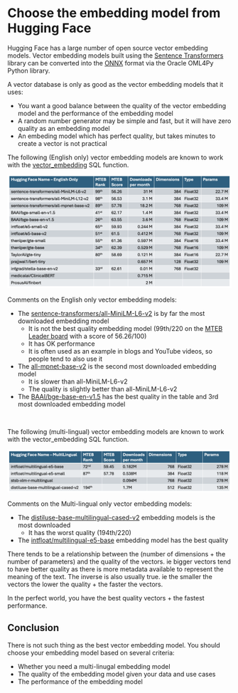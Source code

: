# Choose the embedding model from Hugging Face

Hugging Face has a large number of open source vector embedding models.  Vector embedding models built using the [Sentence Transformers](https://sbert.net/) library can be converted into the [ONNX](https://onnx.ai/) format via the Oracle OML4Py Python library. 

A vector database is only as good as the vector embedding models that it uses:
- You want a good balance between the quality of the vector embedding model and the performance of the embedding model
- A random number generator may be simple and fast, but it will have zero quality as an embedding model
- An embeding model which has perfect quality, but takes minutes to create a vector is not practical
 
    
The following (English only) vector embedding models are known to work with the [vector_embedding](https://docs.oracle.com/en/database/oracle/oracle-database/23/sqlrf/vector_embedding.html#GUID-5ED78260-6D21-4B6B-86E0-A1E70EFA11CA) SQL function.

<img src="../Getting%20Started/images/ONNX_English_only_embedding.png" width="768" alt="English only embedding model"/>

Comments on the English only vector embedding models:
- The [sentence-transformers/all-MiniLM-L6-v2](https://huggingface.co/sentence-transformers/all-MiniLM-L6-v2) is by far the most downloaded embedding model
  - It is not the best quality embedding model (99th/220 on the [MTEB Leader board](https://huggingface.co/spaces/mteb/leaderboard) with a score of 56.26/100)
  - It has OK performance
  - It is often used as an example in blogs and YouTube videos, so people tend to also use it 
- The [all-mpnet-base-v2](https://huggingface.co/sentence-transformers/all-mpnet-base-v2) is the second most downloaded embedding model
  - It is slower than all-MiniLM-L6-v2
  - The quality is slightly better than all-MiniLM-L6-v2
- The [BAAI/bge-base-en-v1.5](https://huggingface.co/BAAI/bge-base-en-v1.5) has the best quality in the table and 3rd most downloaded embedding model  

<br>

The following (multi-lingual) vector embedding models are known to work with the vector_embedding SQL function.

<img src="../Getting%20Started/images/ONNX_Multilingual_embedding.png" width="768" alt="English only embedding model"/>

Comments on the Multi-lingual only vector embedding models:
- The [distiluse-base-multilingual-cased-v2](https://huggingface.co/sentence-transformers/distiluse-base-multilingual-cased-v2) embedding models is the most downloaded
  - It has the worst quality (194th/220)
- The [intfloat/multilingual-e5-base](https://huggingface.co/intfloat/multilingual-e5-base) embedding model has the best quality

There tends to be a relationship between the (number of dimensions + the number of parameters) and the quality of the vectors.  ie bigger vectors tend to have better quality as there is more metadata available to represent the meaning of the text.
The inverse is also usually true.  ie the smaller the vectors the lower the quality + the faster the vectors.

In the perfect world, you have the best quality vectors + the fastest performance.

## Conclusion
There is not such thing as the best vector embedding model. 
You should choose your embedding model based on several criteria:
- Whether you need a multi-linugal embedding model
- The quality of the embedding model given your data and use cases
- The performance of the embedding model

